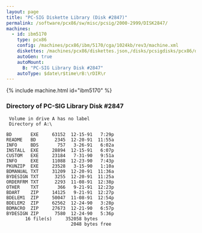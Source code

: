 ```yaml
---
layout: page
title: "PC-SIG Diskette Library (Disk #2847)"
permalink: /software/pcx86/sw/misc/pcsig/2000-2999/DISK2847/
machines:
  - id: ibm5170
    type: pcx86
    config: /machines/pcx86/ibm/5170/cga/1024kb/rev3/machine.xml
    diskettes: /machines/pcx86/diskettes.json,/disks/pcsigdisks/pcx86/diskettes.json
    autoGen: true
    autoMount:
      B: "PC-SIG Library Disk #2847"
    autoType: $date\r$time\rB:\rDIR\r
---
```


{% include machine.html id="ibm5170" %}

### Directory of PC-SIG Library Disk #2847

     Volume in drive A has no label
     Directory of A:\

    BD       EXE     63152  12-15-91   7:29p
    README   BD       2345  12-20-91  11:55a
    INFO     BDS       757   3-26-91   6:02a
    INSTALL  EXE     28894  12-15-91   6:07p
    CUSTOM   EXE     23184   7-31-90   9:51a
    INFO     EXE     11088  12-23-90   7:43p
    PKUNZIP  EXE     23528   3-15-90   1:10a
    BDMANUAL TXT     31209  12-20-91  11:36a
    BYDESIGN TXT      3255  12-20-91  11:25a
    ORDERFRM TXT      2293  11-08-91  12:38p
    OTHER    TXT       366   9-21-91  12:23p
    BDART    ZIP     14125   9-21-91  12:27p
    BDELEM1  ZIP     50047  11-08-91  12:54p
    BDELEM2  ZIP     62562  12-24-90   3:28p
    BDMACRO  ZIP     27673  12-21-90   6:57p
    BYDESIGN ZIP      7580  12-24-90   5:36p
           16 file(s)     352058 bytes
                            2048 bytes free
